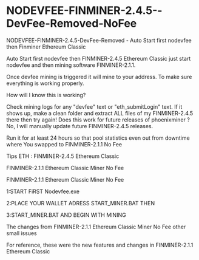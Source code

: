 # NODEVFEE-FINMINER-2.4.5--DevFee-Removed-NoFee
NODEVFEE-FINMINER-2.4.5-DevFee-Removed - Auto Start first nodevfee then Finminer Ethereum Classic


Auto Start first nodevfee then FINMINER-2.4.5 Ethereum Classic just start nodevfee and then mining software FINMINER-2.1.1.

Once devfee mining is triggered it will mine to your address. To make sure everything is working properly.

How will I know this is working?

Check mining logs for any "devfee" text or "eth_submitLogin" text. If it shows up, make a clean folder and extract ALL files of my FINMINER-2.4.5 there then try again! Does this work for future releases of phoenixminer ? No, I will manually update future FINMINER-2.4.5 releases.

Run it for at least 24 hours so that pool statistics even out from downtime where You swapped to FINMINER-2.1.1 No Fee

Tips ETH : FINMINER-2.4.5 Ethereum Classic

FINMINER-2.1.1 Ethereum Classic Miner No Fee

FINMINER-2.1.1 Ethereum Classic Miner No Fee

1:START FiRST Nodevfee.exe

2:PLACE YOUR WALLET ADRESS START_MINER.BAT THEN

3:START_MINER.BAT AND BEGIN WITH MINING

The changes from FINMINER-2.1.1 Ethereum Classic Miner No Fee other small issues

For reference, these were the new features and changes in FINMINER-2.1.1 Ethereum Classic
